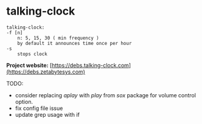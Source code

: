 # talking-clock

```
talking-clock:
-f [n]
    n: 5, 15, 30 ( min frequency )
    by default it announces time once per hour
-s
    stops clock
```

**Project website:**
[https://debs.talking-clock.com](https://debs.zetabytesys.com)

TODO:
- consider replacing *aplay* with *play* from *sox* package for volume control option.
- fix config file issue
- update grep usage with if

